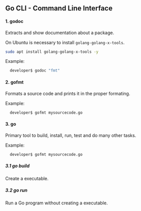 ## Go CLI - Command Line Interface

#### 1. godoc

Extracts and show documentation about a package.

On Ubuntu is necessary to install `golang-golang-x-tools`.

```bash
sudo apt install golang-golang-x-tools -y
```

Example: 

```bash
  developer$ godoc "fmt"
```

#### 2. gofmt

Formats a source code and prints it in the proper formating. 

Example: 

```bash
  developer$ gofmt mysourcecode.go
```

#### 3. go

Primary tool to build, install, run, test and do many other tasks.

Example: 

```bash
  developer$ gofmt mysourcecode.go
```

##### 3.1 go build

Create a executable.

##### 3.2 go run

Run a Go program without creating a executable.